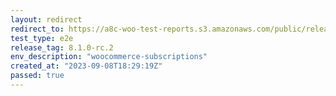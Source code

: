 ```yaml
---
layout: redirect
redirect_to: https://a8c-woo-test-reports.s3.amazonaws.com/public/release/8.1.0-rc.2/woocommerce-subscriptions/e2e/index.html
test_type: e2e
release_tag: 8.1.0-rc.2
env_description: "woocommerce-subscriptions"
created_at: "2023-09-08T18:29:19Z"
passed: true
---
```

